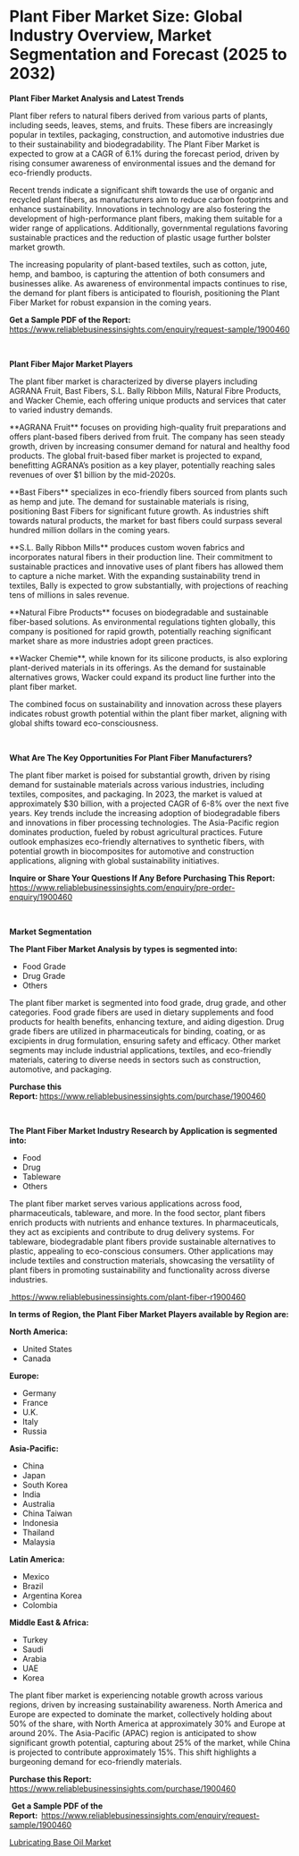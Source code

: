 <p><h1>Plant Fiber Market Size: Global Industry Overview, Market Segmentation and Forecast (2025 to 2032)</h1></p><p><strong>Plant Fiber Market Analysis and Latest Trends</strong></p>
<p><p>Plant fiber refers to natural fibers derived from various parts of plants, including seeds, leaves, stems, and fruits. These fibers are increasingly popular in textiles, packaging, construction, and automotive industries due to their sustainability and biodegradability. The Plant Fiber Market is expected to grow at a CAGR of 6.1% during the forecast period, driven by rising consumer awareness of environmental issues and the demand for eco-friendly products.</p><p>Recent trends indicate a significant shift towards the use of organic and recycled plant fibers, as manufacturers aim to reduce carbon footprints and enhance sustainability. Innovations in technology are also fostering the development of high-performance plant fibers, making them suitable for a wider range of applications. Additionally, governmental regulations favoring sustainable practices and the reduction of plastic usage further bolster market growth.</p><p>The increasing popularity of plant-based textiles, such as cotton, jute, hemp, and bamboo, is capturing the attention of both consumers and businesses alike. As awareness of environmental impacts continues to rise, the demand for plant fibers is anticipated to flourish, positioning the Plant Fiber Market for robust expansion in the coming years.</p></p>
<p><strong>Get a Sample PDF of the Report:&nbsp;</strong> <a href="https://www.reliablebusinessinsights.com/enquiry/request-sample/1900460?utm_campaign=2099&utm_medium=2&utm_source=Github&utm_content=ia&utm_term=02042025&utm_id=plant-fiber">https://www.reliablebusinessinsights.com/enquiry/request-sample/1900460</a></p>
<p>&nbsp;</p>
<p><strong>Plant Fiber Major Market Players</strong></p>
<p><p>The plant fiber market is characterized by diverse players including AGRANA Fruit, Bast Fibers, S.L. Bally Ribbon Mills, Natural Fibre Products, and Wacker Chemie, each offering unique products and services that cater to varied industry demands.</p><p>**AGRANA Fruit** focuses on providing high-quality fruit preparations and offers plant-based fibers derived from fruit. The company has seen steady growth, driven by increasing consumer demand for natural and healthy food products. The global fruit-based fiber market is projected to expand, benefitting AGRANA’s position as a key player, potentially reaching sales revenues of over $1 billion by the mid-2020s.</p><p>**Bast Fibers** specializes in eco-friendly fibers sourced from plants such as hemp and jute. The demand for sustainable materials is rising, positioning Bast Fibers for significant future growth. As industries shift towards natural products, the market for bast fibers could surpass several hundred million dollars in the coming years.</p><p>**S.L. Bally Ribbon Mills** produces custom woven fabrics and incorporates natural fibers in their production line. Their commitment to sustainable practices and innovative uses of plant fibers has allowed them to capture a niche market. With the expanding sustainability trend in textiles, Bally is expected to grow substantially, with projections of reaching tens of millions in sales revenue.</p><p>**Natural Fibre Products** focuses on biodegradable and sustainable fiber-based solutions. As environmental regulations tighten globally, this company is positioned for rapid growth, potentially reaching significant market share as more industries adopt green practices.</p><p>**Wacker Chemie**, while known for its silicone products, is also exploring plant-derived materials in its offerings. As the demand for sustainable alternatives grows, Wacker could expand its product line further into the plant fiber market.</p><p>The combined focus on sustainability and innovation across these players indicates robust growth potential within the plant fiber market, aligning with global shifts toward eco-consciousness.</p></p>
<p>&nbsp;</p>
<p><strong>What Are The Key Opportunities For Plant Fiber Manufacturers?</strong></p>
<p><p>The plant fiber market is poised for substantial growth, driven by rising demand for sustainable materials across various industries, including textiles, composites, and packaging. In 2023, the market is valued at approximately $30 billion, with a projected CAGR of 6-8% over the next five years. Key trends include the increasing adoption of biodegradable fibers and innovations in fiber processing technologies. The Asia-Pacific region dominates production, fueled by robust agricultural practices. Future outlook emphasizes eco-friendly alternatives to synthetic fibers, with potential growth in biocomposites for automotive and construction applications, aligning with global sustainability initiatives.</p></p>
<p><strong>Inquire or Share Your Questions If Any Before Purchasing This Report:</strong> <a href="https://www.reliablebusinessinsights.com/enquiry/pre-order-enquiry/1900460?utm_campaign=2099&utm_medium=2&utm_source=Github&utm_content=ia&utm_term=02042025&utm_id=plant-fiber">https://www.reliablebusinessinsights.com/enquiry/pre-order-enquiry/1900460</a></p>
<p>&nbsp;</p>
<p><strong>Market Segmentation</strong></p>
<p><strong>The Plant Fiber Market Analysis by types is segmented into:</strong></p>
<p><ul><li>Food Grade</li><li>Drug Grade</li><li>Others</li></ul></p>
<p><p>The plant fiber market is segmented into food grade, drug grade, and other categories. Food grade fibers are used in dietary supplements and food products for health benefits, enhancing texture, and aiding digestion. Drug grade fibers are utilized in pharmaceuticals for binding, coating, or as excipients in drug formulation, ensuring safety and efficacy. Other market segments may include industrial applications, textiles, and eco-friendly materials, catering to diverse needs in sectors such as construction, automotive, and packaging.</p></p>
<p><strong>Purchase this Report:&nbsp;</strong><a href="https://www.reliablebusinessinsights.com/purchase/1900460?utm_campaign=2099&utm_medium=2&utm_source=Github&utm_content=ia&utm_term=02042025&utm_id=plant-fiber">https://www.reliablebusinessinsights.com/purchase/1900460</a></p>
<p>&nbsp;</p>
<p><strong>The Plant Fiber Market Industry Research by Application is segmented into:</strong></p>
<p><ul><li>Food</li><li>Drug</li><li>Tableware</li><li>Others</li></ul></p>
<p><p>The plant fiber market serves various applications across food, pharmaceuticals, tableware, and more. In the food sector, plant fibers enrich products with nutrients and enhance textures. In pharmaceuticals, they act as excipients and contribute to drug delivery systems. For tableware, biodegradable plant fibers provide sustainable alternatives to plastic, appealing to eco-conscious consumers. Other applications may include textiles and construction materials, showcasing the versatility of plant fibers in promoting sustainability and functionality across diverse industries.</p></p>
<p><a href="https://www.reliablebusinessinsights.com/plant-fiber-r1900460?utm_campaign=2099&utm_medium=2&utm_source=Github&utm_content=ia&utm_term=02042025&utm_id=plant-fiber">&nbsp;https://www.reliablebusinessinsights.com/plant-fiber-r1900460</a></p>
<p><strong>In terms of Region, the Plant Fiber Market Players available by Region are:</strong></p>
<p>
    <p> <strong> North America: </strong>
        <ul>
            <li>United States</li>
            <li>Canada</li>
        </ul>
        </p> 
    <p> <strong> Europe: </strong>
        <ul>
            <li>Germany</li>
            <li>France</li>
            <li>U.K.</li>
            <li>Italy</li>
            <li>Russia</li>
        </ul>
        </p> 
    <p> <strong> Asia-Pacific: </strong>
        <ul>
            <li>China</li>
            <li>Japan</li>
            <li>South Korea</li>
            <li>India</li>
            <li>Australia</li>
            <li>China Taiwan</li>
            <li>Indonesia</li>
            <li>Thailand</li>
            <li>Malaysia</li>
        </ul>
        </p> 
    <p> <strong> Latin America: </strong>
        <ul>
            <li>Mexico</li>
            <li>Brazil</li>
            <li>Argentina Korea</li>
            <li>Colombia</li>
        </ul>
        </p> 
    <p> <strong> Middle East & Africa: </strong>
        <ul>
            <li>Turkey</li>
            <li>Saudi</li>
            <li>Arabia</li>
            <li>UAE</li>
            <li>Korea</li>
        </ul>
    </p>
    </p>
<p><p>The plant fiber market is experiencing notable growth across various regions, driven by increasing sustainability awareness. North America and Europe are expected to dominate the market, collectively holding about 50% of the share, with North America at approximately 30% and Europe at around 20%. The Asia-Pacific (APAC) region is anticipated to show significant growth potential, capturing about 25% of the market, while China is projected to contribute approximately 15%. This shift highlights a burgeoning demand for eco-friendly materials.</p></p>
<p><strong>Purchase this Report: </strong><a href="https://www.reliablebusinessinsights.com/purchase/1900460?utm_campaign=2099&utm_medium=2&utm_source=Github&utm_content=ia&utm_term=02042025&utm_id=plant-fiber">https://www.reliablebusinessinsights.com/purchase/1900460</a></p>
<p>&nbsp;<strong>Get a Sample PDF of the Report:&nbsp;&nbsp;</strong><a href="https://www.reliablebusinessinsights.com/enquiry/request-sample/1900460?utm_campaign=2099&utm_medium=2&utm_source=Github&utm_content=ia&utm_term=02042025&utm_id=plant-fiber">https://www.reliablebusinessinsights.com/enquiry/request-sample/1900460</a></p>
<p><strong></strong></p>
<p><p><a href="https://github.com/NargisHussain432/Market-Research-Report-List-2/blob/main/lubricating-base-oil-market.md?utm_campaign=2099&utm_medium=2&utm_source=Github&utm_content=ia&utm_term=02042025&utm_id=plant-fiber">Lubricating Base Oil Market</a></p></p>